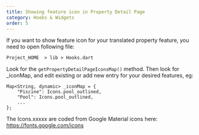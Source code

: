 ```yaml
---
title: Showing feature icon in Property Detail Page
category: Hooks & Widgets
order: 5
---
```


If you want to show feature icon for your translated property feature, you need to open following file:

`Project_HOME  > lib > Hooks.dart`

Look for the `getPropertyDetailPageIconsMap()` method. Then look for _iconMap, and edit existing or add new entry for your desired features, eg: 
```
Map<String, dynamic> _iconMap = {
    "Piscine": Icons.pool_outlined, 
    "Pool": Icons.pool_outlined,
    ...
};
```
The Icons.xxxxx are coded from Google Material icons here:
https://fonts.google.com/icons

